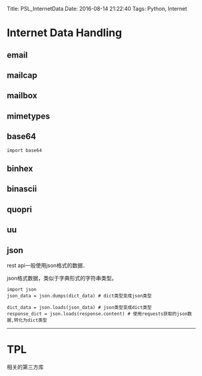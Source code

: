 Title: PSL_InternetData
Date: 2016-08-14 21:22:40
Tags: Python, Internet



# Internet Data Handling

## email

## mailcap

## mailbox

## mimetypes

## base64

    import base64

## binhex

## binascii

## quopri

## uu

## json

rest api一般使用json格式的数据．

json格式数据，类似于字典形式的字符串类型。

    import json
    json_data = json.dumps(dict_data) # dict类型变成json类型

    dict_data = json.loads(json_data) # json类型变成dict类型
    response_dict = json.loads(response.content) # 使用requests获取的json数据,转化为dict类型

***

# TPL

相关的第三方库

